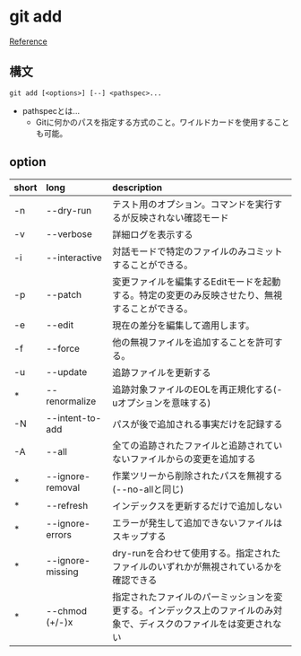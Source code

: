 # git add

[Reference](https//git-scm.com/docs/git-add)

## 構文

`git add [<options>] [--] <pathspec>...`

- pathspecとは...
  - Gitに何かのパスを指定する方式のこと。ワイルドカードを使用することも可能。

## option

| short | long | description |
| :--- | :--- | :--- |
| -n | --dry-run | テスト用のオプション。コマンドを実行するが反映されない確認モード |
| -v | --verbose | 詳細ログを表示する |
| -i | --interactive | 対話モードで特定のファイルのみコミットすることができる。 |
| -p | --patch | 変更ファイルを編集するEditモードを起動する。特定の変更のみ反映させたり、無視することができる。|
| -e | --edit | 現在の差分を編集して適用します。|
| -f | --force | 他の無視ファイルを追加することを許可する。|
| -u | --update | 追跡ファイルを更新する |
| * | --renormalize | 追跡対象ファイルのEOLを再正規化する(-uオプションを意味する) |
| -N | --intent-to-add | パスが後で追加される事実だけを記録する |
| -A | --all | 全ての追跡されたファイルと追跡されていないファイルからの変更を追加する |
| * | --ignore-removal | 作業ツリーから削除されたパスを無視する(--no-allと同じ) |
| * | --refresh | インデックスを更新するだけで追加しない |
| * | --ignore-errors | エラーが発生して追加できないファイルはスキップする |
| * | --ignore-missing | dry-runを合わせて使用する。指定されたファイルのいずれかが無視されているかを確認できる |
| * | --chmod (+/-)x | 指定されたファイルのパーミッションを変更する。インデックス上のファイルのみ対象で、ディスクのファイルをは変更されない |